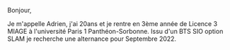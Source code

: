 Bonjour, 

Je m'appelle Adrien, j'ai 20ans et je rentre en 3ème année de Licence 3 MIAGE à l'université Paris 1 Panthéon-Sorbonne.
Issu d'un BTS SIO option SLAM je recherche une alternance pour Septembre 2022.

